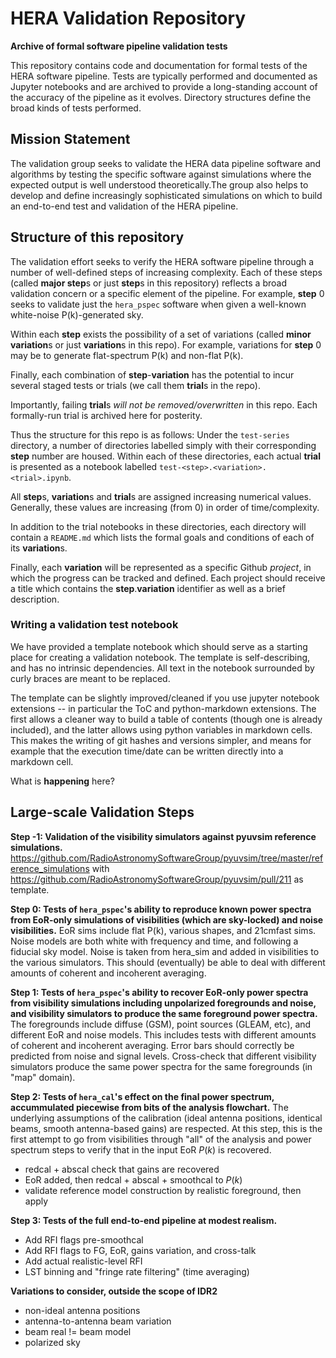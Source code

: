 # HERA Validation Repository

**Archive of formal software pipeline validation tests**

This repository contains code and documentation for formal
tests of the HERA software pipeline. Tests are typically
performed and documented as Jupyter notebooks and are
archived to provide a long-standing account of the accuracy
of the pipeline as it evolves. Directory structures define the
broad kinds of tests performed.

## Mission Statement

The validation group seeks to validate the HERA data pipeline
software and algorithms by testing the specific software against
simulations where the expected output is well understood
theoretically.The group also helps to develop and define
increasingly sophisticated simulations on which to build an
end-to-end test and validation of the HERA pipeline.

## Structure of this repository

The validation effort seeks to verify the HERA software pipeline
through a number of well-defined steps of increasing complexity.
Each of these steps (called **major step**s or just **step**s in this
repository) reflects a broad validation concern or a specific 
element of the pipeline. For example, **step** 0 seeks to validate
just the ``hera_pspec`` software when given a well-known white-noise
P(k)-generated sky. 

Within each **step** exists the possibility of a set of variations 
(called **minor variation**s or just **variation**s in this repo). For 
example, variations for **step** 0 may be to generate flat-spectrum P(k)
and non-flat P(k). 

Finally, each combination of **step**-**variation** has the potential to incur
several staged tests or trials (we call them **trial**s in the repo). 

Importantly, failing **trial**s _will not be removed/overwritten_ in this
repo. Each formally-run trial is archived here for posterity. 

Thus the structure for this repo is as follows: Under the ``test-series``
directory, a number of directories labelled simply with their corresponding
**step** number are housed. Within each of these directories, each actual 
**trial** is presented as a notebook labelled ``test-<step>.<variation>.<trial>.ipynb``.

All **step**s, **variation**s and **trial**s are assigned increasing numerical
values. Generally, these values are increasing (from 0) in order of time/complexity.

In addition to the trial notebooks in these directories, each directory will
contain a ``README.md`` which lists the formal goals and conditions of each of
its **variation**s. 

Finally, each **variation** will be represented as a specific Github _project_,
in which the progress can be tracked and defined. Each project should receive 
a title which contains the **step**.**variation** identifier as well as a brief
description.

### Writing a validation test notebook

We have provided a template notebook which should serve as a starting
place for creating a validation notebook. The template is self-describing,
and has no intrinsic dependencies. All text in the notebook surrounded
by curly braces are meant to be replaced.

The template can be slightly improved/cleaned if you use jupyter notebook
extensions -- in particular the ToC and python-markdown extensions. The
first allows a cleaner way to build a table of contents (though one is
already included), and the latter allows using python variables in
markdown cells. This makes the writing of git hashes and versions simpler,
and means for example that the execution time/date can be written directly
into a markdown cell. 

What is **happening** here?

## Large-scale Validation Steps

**Step -1: Validation of the visibility simulators against pyuvsim reference simulations.**  https://github.com/RadioAstronomySoftwareGroup/pyuvsim/tree/master/reference_simulations with https://github.com/RadioAstronomySoftwareGroup/pyuvsim/pull/211 as template.

**Step 0: Tests of `hera_pspec`'s ability to reproduce known power spectra from EoR-only simulations of visibilities (which are sky-locked) and noise visibilities.**  EoR sims include flat P(k), various shapes, and 21cmfast sims.  Noise models are both white with frequency and time, and following a fiducial sky model.  Noise is taken from hera_sim and added in visibilities to the various simulators.  This should (eventually) be able to deal with different amounts of coherent and incoherent averaging.

**Step 1: Tests of `hera_pspec`'s ability to recover EoR-only power spectra from visibility simulations including unpolarized foregrounds and noise, and visibility simulators to produce the same foreground power spectra.**  The foregrounds include diffuse (GSM), point sources (GLEAM, etc), and different EoR and noise models.  This includes tests with different amounts of coherent and incoherent averaging.  Error bars should correctly be predicted from noise and signal levels.  Cross-check that different visibility simulators produce the same power spectra for the same foregrounds (in "map" domain).

**Step 2: Tests of `hera_cal`'s effect on the final power spectrum, accummulated piecewise from bits of the analysis flowchart.**  The underlying assumptions of the calibration (ideal antenna positions, identical beams, smooth antenna-based gains) are respected.  At this step, this is the first attempt to go from visibilities through "all" of the analysis and power spectrum steps to verify that in the input EoR $P(k)$ is recovered.
- redcal + abscal check that gains are recovered 
- EoR added, then redcal + abscal + smoothcal to $P(k)$    
- validate reference model construction by realistic foreground, then apply

**Step 3: Tests of the full end-to-end pipeline at modest realism.** 
- Add RFI flags pre-smoothcal
- Add RFI flags to FG, EoR, gains variation, and cross-talk
- Add actual realistic-level RFI
- LST binning and "fringe rate filtering" (time averaging)

**Variations to consider, outside the scope of IDR2**
- non-ideal antenna positions
- antenna-to-antenna beam variation
- beam real != beam model
- polarized sky
